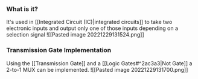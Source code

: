 ### What is it?
It's used in [[Integrated Circuit (IC)|integrated circuits]] to take two electronic inputs and output only one of those inputs depending on a selection signal
![[Pasted image 20221229131524.png]]

### Transmission Gate Implementation
Using the [[Transmission Gate]]  and a [[Logic Gates#^2ac3a3|Not Gate]] a 2-to-1 MUX can be implemented.
![[Pasted image 20221229131700.png]]